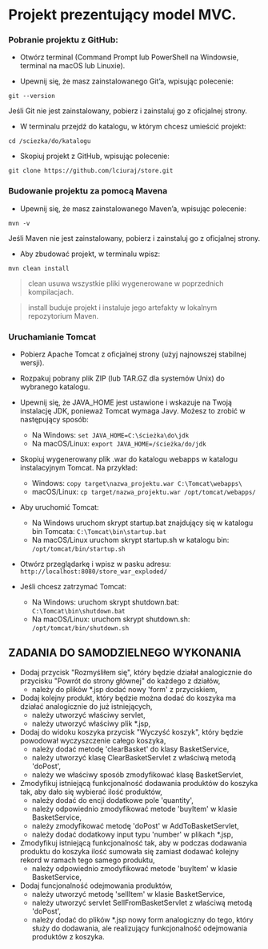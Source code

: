 # Projekt prezentujący model MVC.

### Pobranie projektu z GitHub:

* Otwórz terminal (Command Prompt lub PowerShell na Windowsie, terminal na macOS lub Linuxie).

* Upewnij się, że masz zainstalowanego Git’a, wpisując polecenie:

`` git --version ``

Jeśli Git nie jest zainstalowany, pobierz i zainstaluj go z oficjalnej strony.

* W terminalu przejdź do katalogu, w którym chcesz umieścić projekt:

`` cd /sciezka/do/katalogu ``

* Skopiuj projekt z GitHub, wpisując polecenie:

`` git clone https://github.com/lciuraj/store.git ``


### Budowanie projektu za pomocą Mavena

* Upewnij się, że masz zainstalowanego Maven’a, wpisując polecenie:

`` mvn -v ``


Jeśli Maven nie jest zainstalowany, pobierz i zainstaluj go z oficjalnej strony.

* Aby zbudować projekt, w terminalu wpisz:

`` mvn clean install ``

> clean usuwa wszystkie pliki wygenerowane w poprzednich kompilacjach.

> install buduje projekt i instaluje jego artefakty w lokalnym repozytorium Maven.


### Uruchamianie Tomcat

* Pobierz Apache Tomcat z oficjalnej strony (użyj najnowszej stabilnej wersji).

* Rozpakuj pobrany plik ZIP (lub TAR.GZ dla systemów Unix) do wybranego katalogu.

* Upewnij się, że JAVA_HOME jest ustawione i wskazuje na Twoją instalację JDK, ponieważ Tomcat wymaga Javy. Możesz to zrobić w następujący sposób:
  * Na Windows: ``set JAVA_HOME=C:\ścieżka\do\jdk``
  * Na macOS/Linux: ``export JAVA_HOME=/ścieżka/do/jdk``

* Skopiuj wygenerowany plik .war do katalogu webapps w katalogu instalacyjnym Tomcat. Na przykład:
  * Windows: ``copy target\nazwa_projektu.war C:\Tomcat\webapps\``
  * macOS/Linux: ``cp target/nazwa_projektu.war /opt/tomcat/webapps/``

* Aby uruchomić Tomcat:
  * Na Windows uruchom skrypt startup.bat znajdujący się w katalogu bin Tomcata: ``C:\Tomcat\bin\startup.bat``
  * Na macOS/Linux uruchom skrypt startup.sh w katalogu bin: ``/opt/tomcat/bin/startup.sh``

* Otwórz przeglądarkę i wpisz w pasku adresu: ``http://localhost:8080/store_war_exploded/``

* Jeśli chcesz zatrzymać Tomcat:
  * Na Windows: uruchom skrypt shutdown.bat: ``C:\Tomcat\bin\shutdown.bat``
  * Na macOS/Linux: uruchom skrypt shutdown.sh: ``/opt/tomcat/bin/shutdown.sh``


## ZADANIA DO SAMODZIELNEGO WYKONANIA

* Dodaj przycisk "Rozmyśliłem się", który będzie działał analogicznie do przycisku "Powrót do strony głównej" do każdego z działów,
  * należy do plików *.jsp dodać nowy 'form' z przyciskiem,
* Dodaj kolejny produkt, który będzie można dodać do koszyka ma działać analogicznie do już istniejących,
  * należy utworzyć właściwy servlet,
  * należy utworzyć właściwy plik *.jsp,
* Dodaj do widoku koszyka przycisk "Wyczyść koszyk", który będzie powodował wyczyszczenie całego koszyka,
  * należy dodać metodę 'clearBasket' do klasy BasketService,
  * należy utworzyć klasę ClearBasketServlet z właściwą metodą 'doPost',
  * należy we właściwy sposób zmodyfikować klasę BasketServlet,
* Zmodyfikuj istniejącą funkcjonalność dodawania produktów do koszyka tak, aby dało się wybierać ilość produktów,
  * należy dodać do encji dodatkowe pole 'quantity',
  * należy odpowiednio zmodyfikować metode 'buyItem' w klasie BasketService,
  * należy zmodyfikować metodę 'doPost' w AddToBasketServlet,
  * należy dodać dodatkowy input typu 'number' w plikach *.jsp,
* Zmodyfikuj istniejącą funkcjonalność tak, aby w podczas dodawania produktu do koszyka ilość sumowała się zamiast dodawać kolejny rekord w ramach tego samego produktu,
  * należy odpowiednio zmodyfikować metode 'buyItem' w klasie BasketService,
* Dodaj funcjonalność odejmowania produktów,
  * należy utworzyć metodę 'sellItem' w klasie BasketService,
  * należy utworzyć servlet SellFromBasketServlet z właściwą metodą 'doPost',
  * należy dodać do plików *.jsp nowy form analogiczny do tego, który służy do dodawania, ale realizujący funkcjonalność odejmowania produktów z koszyka.